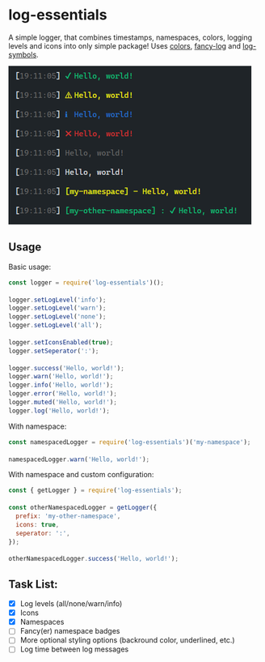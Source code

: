 # log-essentials

A simple logger, that combines timestamps, namespaces, colors, logging levels and icons into only simple package!
Uses [colors](https://www.npmjs.com/package/colors), [fancy-log](https://www.npmjs.com/package/fancy-log) and [log-symbols](https://www.npmjs.com/package/log-symbols).

![Screenshot](docs/screenshot.png)

## Usage

Basic usage:

```js
const logger = require('log-essentials')();

logger.setLogLevel('info');
logger.setLogLevel('warn');
logger.setLogLevel('none');
logger.setLogLevel('all');

logger.setIconsEnabled(true);
logger.setSeperator(':');

logger.success('Hello, world!');
logger.warn('Hello, world!');
logger.info('Hello, world!');
logger.error('Hello, world!');
logger.muted('Hello, world!');
logger.log('Hello, world!');
```

With namespace:

```js
const namespacedLogger = require('log-essentials')('my-namespace');

namespacedLogger.warn('Hello, world!');
```

With namespace and custom configuration:

```js
const { getLogger } = require('log-essentials');

const otherNamespacedLogger = getLogger({
  prefix: 'my-other-namespace',
  icons: true,
  seperator: ':',
});

otherNamespacedLogger.success('Hello, world!');
```

## Task List:

- [x] Log levels (all/none/warn/info)
- [x] Icons
- [x] Namespaces
- [ ] Fancy(er) namespace badges
- [ ] More optional styling options (backround color, underlined, etc.)
- [ ] Log time between log messages

